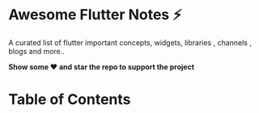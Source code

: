 # Awesome Flutter Notes ⚡

A curated list of flutter important concepts, widgets, libraries , channels , blogs and more..

**Show some ❤️ and star the repo to support the project**

# Table of Contents
